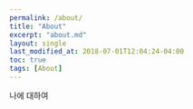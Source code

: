 ```yaml
---
permalink: /about/
title: "About"
excerpt: "about.md"
layout: single
last_modified_at: 2018-07-01T12:04:24-04:00
toc: true
tags: [About]
---
```

나에 대하여
